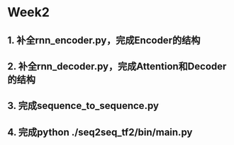 # Week2
## 1. 补全rnn_encoder.py，完成Encoder的结构

## 2. 补全rnn_decoder.py，完成Attention和Decoder的结构

## 3. 完成sequence_to_sequence.py

## 4. 完成python ./seq2seq_tf2/bin/main.py



